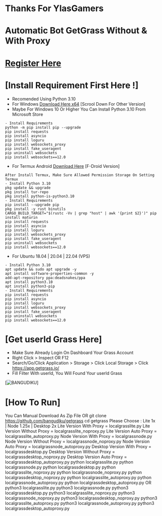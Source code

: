 
# Thanks For YlasGamers 
# Automatic Bot GetGrass Without & With Proxy
# [Register Here](https://app.getgrass.io/register/?referralCode=EHaawoukCohCAew)
# [Install Requirement First Here !]
- Recomended Using Python 3.10
- For Windows [Download Here x64](https://www.python.org/ftp/python/3.10.0/python-3.10.0-amd64.exe) [Scrool Down For Other Version]
- Maybe For Windows 10 Or Higher You Can Install Python 3.10 From Microsoft Store
```
- Install Requirements
python -m pip install pip --upgrade
pip install requests
pip install asyncio
pip install loguru
pip install websockets_proxy
pip install fake_useragent
pip uninstall websockets
pip install websockets==12.0
```
- For Termux Android [Download Here](https://f-droid.org/repo/com.termux_1020.apk) [F-Droid Version]
```
After Install Termux, Make Sure Allowed Permission Storage On Setting Termux
- Install Python 3.10
pkg update && upgrade
pkg install tur-repo
pkg install python-is-python3.10
- Install Requirements
pip install --upgrade pip
pkg install -y rust binutils
CARGO_BUILD_TARGET="$(rustc -Vv | grep "host" | awk '{print $2}')" pip install maturin
pip install requests
pip install asyncio
pip install loguru
pip install websockets_proxy
pip install fake_useragent
pip uninstall websockets
pip install websockets==12.0
```
- For Ubuntu 18.04 | 20.04 | 22.04 (VPS)
```
- Install Python 3.10
apt update && sudo apt upgrade -y
apt install software-properties-common -y
add-apt-repository ppa:deadsnakes/ppa
apt install python3.10
apt install python3-pip
- Install Requirements
pip install requests
pip install asyncio
pip install loguru
pip install websockets_proxy
pip install fake_useragent
pip uninstall websockets
pip install websockets==12.0
```
# [Get userId Grass Here]
- Make Sure Already Login On Dashboard Your Grass Account
- Right Click > Inspect OR F12
- Search/Go/Click Application > Storage > Click Local Storage > Click https://app.getgrass.io/
- Fill Filter With userId, You Will Found Your userId Grass

[![BANGUDIKU](https://img001.prntscr.com/file/img001/QjiSwHhQTOi7op-gHY-DJg.png)]
# [How To Run]

You Can Manual Download As Zip File
OR
git clone https://github.com/bangudiku/getgrass
cd getgrass
Please Choose :
Lite 1x | Node 1.25x | Desktop 2x
Lite Version With Proxy = localgrasslite.py
Lite Version Without Proxy = localgrasslite_noproxy.py
Lite Version Auto Proxy = localgrasslite_autoproxy.py
Node Version With Proxy = localgrassnode.py
Node Version Without Proxy = localgrassnode_noproxy.py
Node Version Auto Proxy = localgrassnode_autoproxy.py
Desktop Version With Proxy = localgrassdesktop.py
Desktop Version Without Proxy = localgrassdesktop_noproxy.py
Desktop Version Auto Proxy = localgrassdesktop_autoproxy.py
python localgrasslite.py
python localgrassnode.py
python localgrassdesktop.py
python localgrasslite_noproxy.py
python localgrassnode_noproxy.py
python localgrassdesktop_noproxy.py
python localgrasslite_autoproxy.py
python localgrassnode_autoproxy.py
python localgrassdesktop_autoproxy.py
OR
python3 localgrasslite.py
python3 localgrassnode.py
python3 localgrassdesktop.py
python3 localgrasslite_noproxy.py
python3 localgrassnode_noproxy.py
python3 localgrassdesktop_noproxy.py
python3 localgrasslite_autoproxy.py
python3 localgrassnode_autoproxy.py
python3 localgrassdesktop_autoproxy.py

